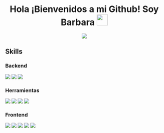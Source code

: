 
<h1 align="center">Hola ¡Bienvenidos a mi Github! Soy Barbara <img src="https://media.giphy.com/media/hvRJCLFzcasrR4ia7z/giphy.gif" width="35"></h1>
<p align="center">
 <img src="https://readme-typing-svg.herokuapp.com?lines=Full+Stack+Web+Developer&width500&height=50"></a>
</p>
<h2>Skills</h2>
<h3>Backend</h3>
<img src= "https://img.shields.io/badge/MongoDB-%234ea94b.svg?style=for-the-badge&logo=mongodb&logoColor=white"> 
<img src="https://img.shields.io/badge/mysql-4479A1.svg?style=for-the-badge&logo=mysql&logoColor=white">
<img src= "https://img.shields.io/badge/node.js-6DA55F?style=for-the-badge&logo=node.js&logoColor=white">
<h3>Herramientas</h3>
<img src= "https://img.shields.io/badge/figma-%23F24E1E.svg?style=for-the-badge&logo=figma&logoColor=white">
<img src= " https://img.shields.io/badge/Visual%20Studio%20Code-0078d7.svg?style=for-the-badge&logo=visual-studio-code&logoColor=white">
<img src= "https://img.shields.io/badge/Trello-%23026AA7.svg?style=for-the-badge&logo=Trello&logoColor=white">
<img src= "https://img.shields.io/badge/git-%23F05033.svg?style=for-the-badge&logo=git&logoColor=white">
<h3> Frontend </h3>
<img src= "https://img.shields.io/badge/html5-%23E34F26.svg?style=for-the-badge&logo=html5&logoColor=white">
<img src= "https://img.shields.io/badge/css3-%231572B6.svg?style=for-the-badge&logo=css3&logoColor=white">
<img src= "https://img.shields.io/badge/html5-%23E34F26.svg?style=for-the-badge&logo=html5&logoColor=white">
<img src= "https://img.shields.io/badge/angular.js-%23E23237.svg?style=for-the-badge&logo=angularjs&logoColor=white">
<img src= "https://img.shields.io/badge/react-%2320232a.svg?style=for-the-badge&logo=react&logoColor=%2361DAFB">
